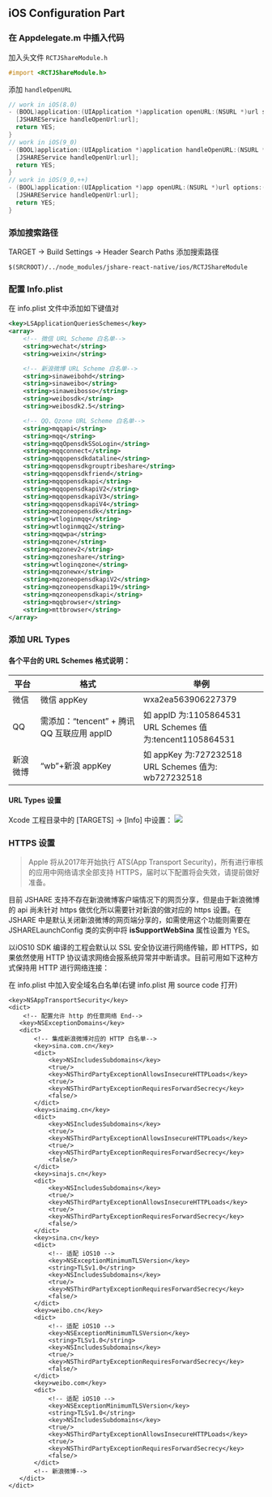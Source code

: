## iOS Configuration Part

### 在 Appdelegate.m 中插入代码

加入头文件 `RCTJShareModule.h`

```objective-c
#import <RCTJShareModule.h>
```

添加 `handleOpenURL`

```objective-c
// work in iOS(8.0)
- (BOOL)application:(UIApplication *)application openURL:(NSURL *)url sourceApplication:(NSString *)sourceApplication annotation:(id)annotation {
  [JSHAREService handleOpenUrl:url];
  return YES;
}
// work in iOS(9_0)
- (BOOL)application:(UIApplication *)application handleOpenURL:(NSURL *)url{
  [JSHAREService handleOpenUrl:url];
  return YES;
}
// work in iOS(9_0,++)
- (BOOL)application:(UIApplication *)app openURL:(NSURL *)url options:(NSDictionary<UIApplicationOpenURLOptionsKey,id> *)options {
  [JSHAREService handleOpenUrl:url];
  return YES;
}
```

### 添加搜索路径

TARGET -> Build Settings -> Header Search Paths 添加搜索路径

```
$(SRCROOT)/../node_modules/jshare-react-native/ios/RCTJShareModule
```

### 配置 Info.plist

在 info.plist 文件中添加如下键值对

```xml
<key>LSApplicationQueriesSchemes</key>
<array>
    <!-- 微信 URL Scheme 白名单-->
    <string>wechat</string>
    <string>weixin</string>

    <!-- 新浪微博 URL Scheme 白名单-->
    <string>sinaweibohd</string>
    <string>sinaweibo</string>
    <string>sinaweibosso</string>
    <string>weibosdk</string>
    <string>weibosdk2.5</string>

    <!-- QQ、Qzone URL Scheme 白名单-->
    <string>mqqapi</string>
    <string>mqq</string>
    <string>mqqOpensdkSSoLogin</string>
    <string>mqqconnect</string>
    <string>mqqopensdkdataline</string>
    <string>mqqopensdkgrouptribeshare</string>
    <string>mqqopensdkfriend</string>
    <string>mqqopensdkapi</string>
    <string>mqqopensdkapiV2</string>
    <string>mqqopensdkapiV3</string>
    <string>mqqopensdkapiV4</string>
    <string>mqzoneopensdk</string>
    <string>wtloginmqq</string>
    <string>wtloginmqq2</string>
    <string>mqqwpa</string>
    <string>mqzone</string>
    <string>mqzonev2</string>
    <string>mqzoneshare</string>
    <string>wtloginqzone</string>
    <string>mqzonewx</string>
    <string>mqzoneopensdkapiV2</string>
    <string>mqzoneopensdkapi19</string>
    <string>mqzoneopensdkapi</string>
    <string>mqqbrowser</string>
    <string>mttbrowser</string>
</array>
```

### 添加 URL Types
#### 各个平台的 URL Schemes 格式说明：

| 平台   | 格式                               | 举例                                       |
| ---- | -------------------------------- | ---------------------------------------- |
| 微信   | 微信 appKey                        | wxa2ea563906227379                       |
| QQ   | 需添加：“tencent” + 腾讯 QQ 互联应用 appID | 如 appID 为:1105864531<br> URL Schemes 值为:tencent1105864531 |
| 新浪微博 | “wb”+新浪 appKey                   | 如 appKey 为:727232518<br>URL Schemes 值为: wb727232518 |

#### URL Types 设置<br>
Xcode 工程目录中的 [TARGETS] -> [Info] 中设置：
![](https://docs.jiguang.cn/jshare/client/image/urlType.png)

### HTTPS 设置
 > Apple 将从2017年开始执行 ATS(App Transport Security)，所有进行审核的应用中网络请求全部支持 HTTPS，届时以下配置将会失效，请提前做好准备。

  目前 JSHARE 支持不存在新浪微博客户端情况下的网页分享，但是由于新浪微博的 api 尚未针对 https 做优化所以需要针对新浪的做对应的 https 设置。在 JSHARE 中是默认关闭新浪微博的网页端分享的，如需使用这个功能则需要在 JSHARELaunchConfig 类的实例中将 **isSupportWebSina** 属性设置为 YES。

  以iOS10 SDK 编译的工程会默认以 SSL 安全协议进行网络传输，即 HTTPS，如果依然使用 HTTP 协议请求网络会报系统异常并中断请求。目前可用如下这种方式保持用 HTTP 进行网络连接：

在 info.plist 中加入安全域名白名单(右键 info.plist 用 source code 打开)

```
<key>NSAppTransportSecurity</key>
<dict>
    <!-- 配置允许 http 的任意网络 End-->
   <key>NSExceptionDomains</key>
   <dict>
       <!-- 集成新浪微博对应的 HTTP 白名单-->
       <key>sina.com.cn</key>
       <dict>
           <key>NSIncludesSubdomains</key>
           <true/>
           <key>NSThirdPartyExceptionAllowsInsecureHTTPLoads</key>
           <true/>
           <key>NSThirdPartyExceptionRequiresForwardSecrecy</key>
           <false/>
       </dict>
       <key>sinaimg.cn</key>
       <dict>
           <key>NSIncludesSubdomains</key>
           <true/>
           <key>NSThirdPartyExceptionAllowsInsecureHTTPLoads</key>
           <true/>
           <key>NSThirdPartyExceptionRequiresForwardSecrecy</key>
           <false/>
       </dict>
       <key>sinajs.cn</key>
       <dict>
           <key>NSIncludesSubdomains</key>
           <true/>
           <key>NSThirdPartyExceptionAllowsInsecureHTTPLoads</key>
           <true/>
           <key>NSThirdPartyExceptionRequiresForwardSecrecy</key>
           <false/>
       </dict>
       <key>sina.cn</key>
       <dict>
           <!-- 适配 iOS10 -->
           <key>NSExceptionMinimumTLSVersion</key>
           <string>TLSv1.0</string>
           <key>NSIncludesSubdomains</key>
           <true/>
           <key>NSThirdPartyExceptionRequiresForwardSecrecy</key>
           <false/>
       </dict>
       <key>weibo.cn</key>
       <dict>
           <!-- 适配 iOS10 -->
           <key>NSExceptionMinimumTLSVersion</key>
           <string>TLSv1.0</string>
           <key>NSIncludesSubdomains</key>
           <true/>
           <key>NSThirdPartyExceptionRequiresForwardSecrecy</key>
           <false/>
       </dict>
       <key>weibo.com</key>
       <dict>
           <!-- 适配 iOS10 -->
           <key>NSExceptionMinimumTLSVersion</key>
           <string>TLSv1.0</string>
           <key>NSIncludesSubdomains</key>
           <true/>
           <key>NSThirdPartyExceptionAllowsInsecureHTTPLoads</key>
           <true/>
           <key>NSThirdPartyExceptionRequiresForwardSecrecy</key>
           <false/>
       </dict>
       <!-- 新浪微博-->
   </dict>
</dict>
```